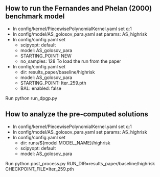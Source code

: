 ## How to run the Fernandes and Phelan (2000) benchmark model
- In config/kernel/PiecewisePolynomialKernel.yaml set q:1
- In config/model/AS_golosov_para.yaml  set params: AS_highrisk
- In config/config.yaml set
  - scipyopt: default
  - model: AS_golosov_para
  - STARTING_POINT: NEW
  - no_samples: 128
To load the run from the paper
- In config/config.yaml set
  - dir: results_paper/baseline/highrisk
  - model: AS_golosov_para
  - STARTING_POINT: Iter_259.pth
  - BAL: enabled: false
  
Run python run_dpgp.py

## How to analyze the pre-computed solutions
- In config/kernel/PiecewisePolynomialKernel.yaml set q:1
- In config/model/AS_golosov_para.yaml  set params: AS_highrisk
- In config/config.yaml set
  - dir: runs/${model.MODEL_NAME}/highrisk
  - scipyopt: default
  - model: AS_golosov_para
  
Run python post_process.py RUN_DIR=results_paper/baseline/highrisk CHECKPOINT_FILE=Iter_259.pth



